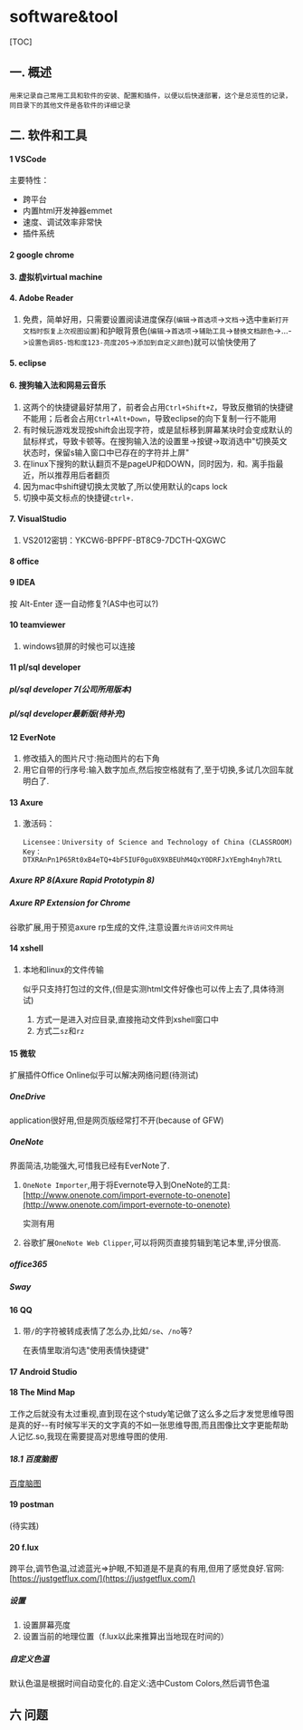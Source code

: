 # software&tool
[TOC]
## 一. 概述
    用来记录自己常用工具和软件的安装、配置和插件，以便以后快速部署，这个是总览性的记录，同目录下的其他文件是各软件的详细记录
## 二. 软件和工具
#### 1 VSCode
主要特性：
* 跨平台 
* 内置html开发神器emmet
* 速度、调试效率非常快
* 插件系统
#### 2 google chrome
#### 3. 虚拟机virtual machine
#### 4. Adobe Reader
1. 免费，简单好用，只需要设置阅读进度保存(`编辑`->`首选项`->`文档`->选中`重新打开文档时恢复上次视图设置`)和护眼背景色(`编辑`->`首选项`->`辅助工具`->`替换文档颜色`->...->`设置色调85-饱和度123-亮度205`->`添加到自定义颜色`)就可以愉快使用了
#### 5. eclipse
#### 6. 搜狗输入法和网易云音乐
1. 这两个的快捷键最好禁用了，前者会占用`Ctrl+Shift+Z`，导致反撤销的快捷键不能用；后者会占用`Ctrl+Alt+Down`，导致eclipse的向下复制一行不能用
2. 有时候玩游戏发现按shift会出现字符，或是鼠标移到屏幕某块时会变成默认的鼠标样式，导致卡顿等。在搜狗输入法的设置里->按键->取消选中"切换英文状态时，保留s输入窗口中已存在的字符并上屏"
3. 在linux下搜狗的默认翻页不是pageUP和DOWN，同时因为`，`和`。`离手指最近，所以推荐用后者翻页
4. 因为mac中shift键切换太灵敏了,所以使用默认的caps lock
5. 切换中英文标点的快捷键`ctrl+.`

#### 7. VisualStudio
1. VS2012密钥：YKCW6-BPFPF-BT8C9-7DCTH-QXGWC

#### 8 office
#### 9 IDEA
按 Alt-Enter 逐一自动修复?(AS中也可以?)

#### 10 teamviewer
1. windows锁屏的时候也可以连接

#### 11 pl/sql developer
##### pl/sql developer 7(公司所用版本)
##### pl/sql developer最新版(待补充)
#### 12 EverNote
1. 修改插入的图片尺寸:拖动图片的右下角
2. 用它自带的行序号:输入数字加点,然后按空格就有了,至于切换,多试几次回车就明白了.
#### 13 Axure
1. 激活码：

    ```
    Licensee：University of Science and Technology of China (CLASSROOM)
    Key：DTXRAnPn1P65Rt0xB4eTQ+4bF5IUF0gu0X9XBEUhM4QxY0DRFJxYEmgh4nyh7RtL
    ```
##### Axure RP 8(Axure Rapid Prototypin 8)
##### Axure RP Extension for Chrome
谷歌扩展,用于预览axure rp生成的文件,注意设置`允许访问文件网址`
#### 14 xshell
1. 本地和linux的文件传输

    似乎只支持打包过的文件,(但是实测html文件好像也可以传上去了,具体待测试)
    1. 方式一是进入对应目录,直接拖动文件到xshell窗口中
    2. 方式二`sz`和`rz`
#### 15 微软
扩展插件Office Online似乎可以解决网络问题(待测试)
##### OneDrive
application很好用,但是网页版经常打不开(because of GFW)
##### OneNote
界面简洁,功能强大,可惜我已经有EverNote了.
1. `OneNote Importer`,用于将Evernote导入到OneNote的工具:[http://www.onenote.com/import-evernote-to-onenote](http://www.onenote.com/import-evernote-to-onenote)

    实测有用
2. 谷歌扩展`OneNote Web Clipper`,可以将网页直接剪辑到笔记本里,评分很高.
##### office365
##### Sway
#### 16 QQ
1. 带`/`的字符被转成表情了怎么办,比如`/se`、`/no`等?

    在表情里取消勾选"使用表情快捷键"
#### 17 Android Studio
#### 18 The Mind Map
工作之后就没有太过重视,直到现在这个study笔记做了这么多之后才发觉思维导图是真的好--有时候写半天的文字真的不如一张思维导图,而且图像比文字更能帮助人记忆.so,我现在需要提高对思维导图的使用.

##### 18.1 百度脑图
[百度脑图](http://naotu.baidu.com/)

#### 19 postman
(待实践)

#### 20 f.lux
跨平台,调节色温,过滤蓝光=>护眼,不知道是不是真的有用,但用了感觉良好.官网:[https://justgetflux.com/](https://justgetflux.com/)
##### 设置
1. 设置屏幕亮度
2. 设置当前的地理位置（f.lux以此来推算出当地现在时间的）
##### 自定义色温
默认色温是根据时间自动变化的.自定义:选中Custom Colors,然后调节色温

## 六 问题
